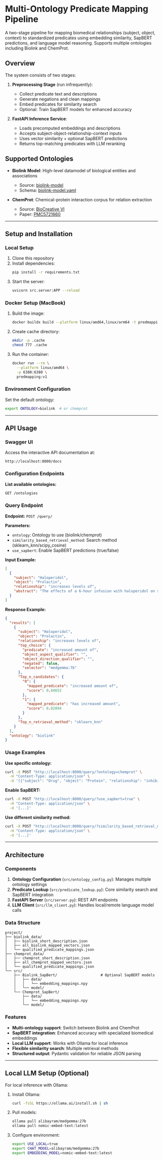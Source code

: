 # Multi-Ontology Predicate Mapping Pipeline

A two-stage pipeline for mapping biomedical relationships (subject, object, context) to standardized predicates using embedding similarity, SapBERT predictions, and language model reasoning. Supports multiple ontologies including Biolink and ChemProt.

## Overview

The system consists of two stages:

1. **Preprocessing Stage** (run infrequently):
   - Collect predicate text and descriptions
   - Generate negations and clean mappings
   - Embed predicates for similarity search
   - Optional: Train SapBERT models for enhanced accuracy

2. **FastAPI Inference Service**:
   - Loads precomputed embeddings and descriptions
   - Accepts subject-object-relationship-context inputs
   - Uses vector similarity + optional SapBERT predictions
   - Returns top-matching predicates with LLM reranking

## Supported Ontologies

- **Biolink Model**: High-level datamodel of biological entities and associations
  - Source: [biolink-model](https://github.com/biolink/biolink-model)
  - Schema: [biolink-model.yaml](https://github.com/biolink/biolink-model/blob/master/biolink-model.yaml)

- **ChemProt**: Chemical-protein interaction corpus for relation extraction
  - Source: [BioCreative VI](hhttps://huggingface.co/datasets/bigbio/chemprot)
  - Paper: [PMC5721660](https://www.ncbi.nlm.nih.gov/pmc/articles/PMC5721660/)

---

## Setup and Installation

### Local Setup

1. Clone this repository
2. Install dependencies:
   ```bash
   pip install -r requirements.txt
   ```
3. Start the server:
   ```bash
   uvicorn src.server:APP --reload
   ```

### Docker Setup (MacBook)

1. Build the image:
   ```bash
   docker buildx build --platform linux/amd64,linux/arm64 -t predmapping:v1 --push .
   ```

2. Create cache directory:
   ```bash
   mkdir -p .cache
   chmod 777 .cache
   ```

3. Run the container:
   ```bash
   docker run --rm \
     --platform linux/amd64 \
     -p 6380:6380 \
     predmapping:v1
   ```

### Environment Configuration

Set the default ontology:
```bash
export ONTOLOGY=biolink  # or chemprot
```

---

## API Usage

### Swagger UI
Access the interactive API documentation at:
```
http://localhost:8000/docs
```

### Configuration Endpoints

**List available ontologies:**
```bash
GET /ontologies
```

### Query Endpoint

**Endpoint:** `POST /query/`

**Parameters:**
- `ontology`: Ontology to use (biolink/chemprot)
- `similarity_based_retrieval_method`: Search method (sklearn_knn/scipy_cosine)
- `use_sapbert`: Enable SapBERT predictions (true/false)

**Input Example:**
```json
[
  {
    "subject": "Haloperidol",
    "object": "Prolactin", 
    "relationship": "increases levels of",
    "abstract": "The effects of a 6-hour infusion with haloperidol on serum prolactin and luteinizing hormone (LH) levels was studied in a group of male subjects. Five hours after starting the infusions, a study of the pituitary responses to LH-releasing hormone (LH-RH) was carried out. Control patients received infusions of 0.9% NaCl solution. During the course of haloperidol infusions, significant hyperprolactinemia was found, together with an abolished pituitary response to LH-RH, as compared with responses of control subjects."
  }
]
```

**Response Example:**
```json
{
  "results": [
    {
      "subject": "Haloperidol",
      "object": "Prolactin",
      "relationship": "increases levels of",
      "top_choice": {
        "predicate": "increased amount of",
        "object_aspect_qualifier": "",
        "object_direction_qualifier": "",
        "negated": false,
        "selector": "medgemma:7b"
      },
      "Top_n_candidates": {
        "0": {
          "mapped_predicate": "increased amount of",
          "score": 0.84652
        },
        "1": {
          "mapped_predicate": "has increased amount",
          "score": 0.82094
        }
      },
      "Top_n_retrieval_method": "sklearn_knn"
    }
  ],
  "ontology": "biolink"
}
```

### Usage Examples

**Use specific ontology:**
```bash
curl -X POST "http://localhost:8000/query/?ontology=chemprot" \
  -H "Content-Type: application/json" \
  -d '[{"subject": "Drug", "object": "Protein", "relationship": "inhibits", "abstract": "..."}]'
```

**Enable SapBERT:**
```bash
curl -X POST "http://localhost:8000/query/?use_sapbert=true" \
  -H "Content-Type: application/json" \
  -d '[...]'
```

**Use different similarity method:**
```bash
curl -X POST "http://localhost:8000/query/?similarity_based_retrieval_method=scipy_cosine" \
  -H "Content-Type: application/json" \
  -d '[...]'
```

---

## Architecture

### Components

1. **Ontology Configuration** (`src/ontology_config.py`): Manages multiple ontology settings
2. **Predicate Lookup** (`src/predicate_lookup.py`): Core similarity search and SapBERT integration
3. **FastAPI Server** (`src/server.py`): REST API endpoints
4. **LLM Client** (`src/llm_client.py`): Handles local/remote language model calls

### Data Structure

```
project/
├── biolink_data/
│   ├── biolink_short_description.json
│   ├── all_biolink_mapped_vectors.json
│   └── qualified_predicate_mappings.json
├── chemprot_data/
│   ├── chemprot_short_description.json
│   ├── all_chemprot_mapped_vectors.json
│   └── qualified_predicate_mappings.json
└── src/
    ├── Biolink_SapBert/                    # Optional SapBERT models
    │   ├── data/
    │   │   └── embedding_mappings.npy
    │   └── model/
    └── Chemprot_SapBert/
        ├── data/
        │   └── embedding_mappings.npy
        └── model/
```
### Features

- **Multi-ontology support**: Switch between Biolink and ChemProt
- **SapBERT integration**: Enhanced accuracy with specialized biomedical embeddings
- **Local LLM support**: Works with Ollama for local inference
- **Flexible similarity search**: Multiple retrieval methods
- **Structured output**: Pydantic validation for reliable JSON parsing

---

## Local LLM Setup (Optional)

For local inference with Ollama:

1. Install Ollama:
   ```bash
   curl -fsSL https://ollama.ai/install.sh | sh
   ```

2. Pull models:
   ```bash
   ollama pull alibayram/medgemma:27b
   ollama pull nomic-embed-text:latest
   ```

3. Configure environment:
   ```bash
   export USE_LOCAL=true
   export CHAT_MODEL=alibayram/medgemma:27b
   export EMBEDDING_MODEL=nomic-embed-text:latest
   ```